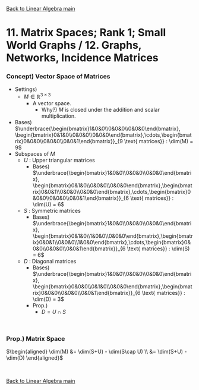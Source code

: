 [Back to Linear Algebra main](../../main.md)

# 11. Matrix Spaces; Rank 1; Small World Graphs / 12. Graphs, Networks, Incidence Matrices
### Concept) Vector Space of Matrices
- Settings)
  - $`M\in\mathbb{R}^{3\times 3}`$
    - A vector space.
      - Why?) $`M`$ is closed under the addition and scalar multiplication.
- Bases)   
  $`\underbrace{\begin{bmatrix}1&0&0\\0&0&0\\0&0&0\end{bmatrix}, \begin{bmatrix}0&1&0\\0&0&0\\0&0&0\end{bmatrix},\cdots,\begin{bmatrix}0&0&0\\0&0&0\\0&0&1\end{bmatrix}}_{9 \text{ matrices}} : \dim(M) = 9`$
- Subspaces of $`M`$
  - $`U`$ : Upper triangular matrices
    - Bases)   
      $`\underbrace{\begin{bmatrix}1&0&0\\0&0&0\\0&0&0\end{bmatrix}, \begin{bmatrix}0&1&0\\0&0&0\\0&0&0\end{bmatrix},\begin{bmatrix}0&0&1\\0&0&0\\0&0&0\end{bmatrix},\cdots,\begin{bmatrix}0&0&0\\0&0&0\\0&0&1\end{bmatrix}}_{6 \text{ matrices}} : \dim(U) = 6`$
  - $`S`$ : Symmetric matrices
    - Bases)   
      $`\underbrace{\begin{bmatrix}1&0&0\\0&0&0\\0&0&0\end{bmatrix}, \begin{bmatrix}0&1&0\\1&0&0\\0&0&0\end{bmatrix},\begin{bmatrix}0&0&1\\0&0&0\\1&0&0\end{bmatrix},\cdots,\begin{bmatrix}0&0&0\\0&0&0\\0&0&1\end{bmatrix}}_{6 \text{ matrices}} : \dim(S) = 6`$
  - $`D`$ : Diagonal matrices
    - Bases)   
      $`\underbrace{\begin{bmatrix}1&0&0\\0&0&0\\0&0&0\end{bmatrix}, \begin{bmatrix}0&0&0\\0&1&0\\0&0&0\end{bmatrix},\begin{bmatrix}0&0&0\\0&0&0\\0&0&1\end{bmatrix}}_{6 \text{ matrices}} : \dim(D) = 3`$
    - Prop.)
      - $`D = U \cap S `$

<br>

### Prop.) Matrix Space
$`\begin{aligned}
    \dim(M) &= \dim(S+U) - \dim(S\cap U) \\ 
    &= \dim(S+U) - \dim(D)
\end{aligned}`$


<br>

[Back to Linear Algebra main](../../main.md)